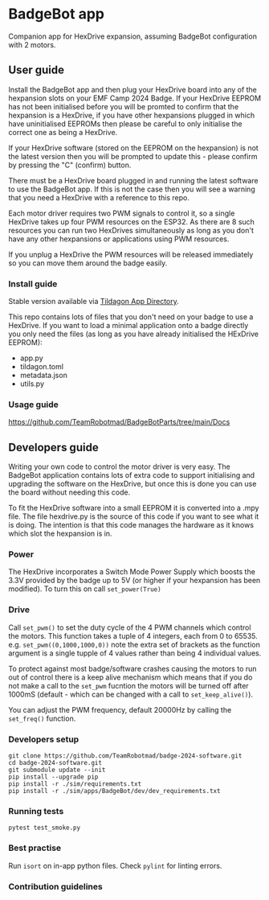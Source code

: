 # BadgeBot app

Companion app for HexDrive expansion, assuming BadgeBot configuration with 2 motors.

## User guide

Install the BadgeBot app and then plug your HexDrive board into any of the hexpansion slots on your EMF Camp 2024 Badge.  If your HexDrive EEPROM has not been initialised before you will be promted to confirm that the hexpansion is a HexDrive, if you have other hexpansions plugged in which have uninitialised EEPROMs then please be careful to only initialise the correct one as being a HexDrive.

If your HexDrive software (stored on the EEPROM on the hexpansion) is not the latest version then you will be prompted to update this - please confirm by pressing the "C" (confirm) button.

There must be a HexDrive board plugged in and running the latest software to use the BadgeBot app. If this is not the case then you will see a warning that you need a HexDrive with a reference to this repo. 

Each motor driver requires two PWM signals to control it, so a single HexDrive takes up four PWM resources on the ESP32.  As there are 8 such resources you can run two HexDrives simultaneously as long as you don't have any other hexpansions or applications using PWM resources.

If you unplug a HexDrive the PWM resources will be released immediately so you can move them around the badge easily. 


### Install guide

Stable version available via [Tildagon App Directory](https://apps.badge.emfcamp.org/).

This repo contains lots of files that you don't need on your badge to use a HexDrive. If you want to load a minimal application onto a badge directly you only need the files (as long as you have already initialised the HExDrive EEPROM):
+ app.py
+ tildagon.toml
+ metadata.json
+ utils.py


### Usage guide

https://github.com/TeamRobotmad/BadgeBotParts/tree/main/Docs


## Developers guide

Writing your own code to control the motor driver is very easy.  The BadgeBot application contains lots of extra code to support initialising and upgrading the software on the HexDrive, but once this is done you can use the board without needing this code.

To fit the HexDrive software into a small EEPROM it is converted into a .mpy file.  The file hexdrive.py is the source of this code if you want to see what it is doing.  The intention is that this code manages the hardware as it knows which slot the hexpansion is in.

### Power
The HexDrive incorporates a Switch Mode Power Supply which boosts the 3.3V provided by the badge up to 5V (or higher if your hexpansion has been modified).  To turn this on call
```set_power(True)```

### Drive
Call ```set_pwm()``` to set the duty cycle of the 4 PWM channels which control the motors. This function takes a tuple of 4 integers, each from 0 to 65535. e.g.
```set_pwm((0,1000,1000,0))```
note the extra set of brackets as the function argument is a single tupple of 4 values rather than being 4 individual values.


To protect against most badge/software crashes causing the motors to run out of control there is a keep alive mechanism which means that if you do not make a call to the ```set_pwm``` fucntion the motors will be turned off after 1000mS (default - which can be changed with a call to ```set_keep_alive()```).

You can adjust the PWM frequency, default 20000Hz by calling the ```set_freq()``` function.


### Developers setup
```
git clone https://github.com/TeamRobotmad/badge-2024-software.git
cd badge-2024-software.git
git submodule update --init
pip install --upgrade pip
pip install -r ./sim/requirements.txt
pip install -r ./sim/apps/BadgeBot/dev/dev_requirements.txt
```


### Running tests
```
pytest test_smoke.py
```

### Best practise
Run `isort` on in-app python files. Check `pylint` for linting errors.


### Contribution guidelines
